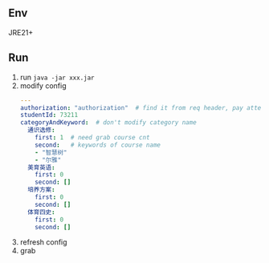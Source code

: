 ## Env

JRE21+

## Run

1. run `java -jar xxx.jar`
2. modify config
   ```yaml
   ---
   authorization: "authorization"  # find it from req header, pay attention to the period, as i write this, it's valid for 12h
   studentId: 73211
   categoryAndKeyword:  # don't modify category name
     通识选修:
       first: 1  # need grab course cnt
       second:   # keywords of course name
       - "智慧树"
       - "尔雅"
     美育英语:
       first: 0
       second: []
     培养方案:
       first: 0
       second: []
     体育四史:
       first: 0
       second: []
   ```
3. refresh config
4. grab